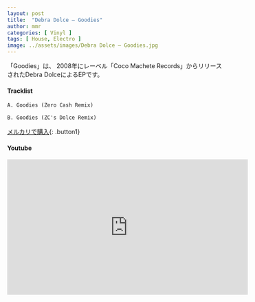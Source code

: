 ```yaml
---
layout: post
title:  "Debra Dolce – Goodies"
author: mmr
categories: [ Vinyl ]
tags: [ House, Electro ]
image: ../assets/images/Debra Dolce – Goodies.jpg
---
```


「Goodies」は、
2008年にレーベル「Coco Machete Records」からリリースされたDebra DolceによるEPです。


#### Tracklist
```md
A. Goodies (Zero Cash Remix)

B. Goodies (ZC's Dolce Remix)
```

[メルカリで購入](https://jp.mercari.com/item/m11056580710?afid=6142608987){: .button1}

#### Youtube
<iframe width="560" height="315" src="https://www.youtube.com/embed/Sz7ZP44i3c8?si=rVdTkVpmKwbq9Egn" title="YouTube video player" frameborder="0" allow="accelerometer; autoplay; clipboard-write; encrypted-media; gyroscope; picture-in-picture; web-share" referrerpolicy="strict-origin-when-cross-origin" allowfullscreen></iframe>
